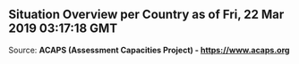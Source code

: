 ## Situation Overview per Country as of Fri, 22 Mar 2019 03:17:18 GMT

Source: **ACAPS (Assessment Capacities Project) - https://www.acaps.org**